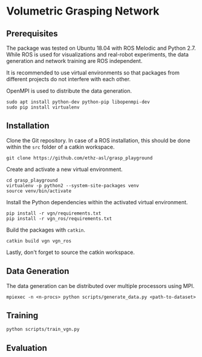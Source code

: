 # Volumetric Grasping Network

## Prerequisites

The package was tested on Ubuntu 18.04 with ROS Melodic and Python 2.7.
While ROS is used for visualizations and real-robot experiments, the data generation and network training are ROS independent.

It is recommended to use virtual environments so that packages from different projects do not interfere with each other.

OpenMPI is used to distribute the data generation.

```
sudo apt install python-dev python-pip libopenmpi-dev
sudo pip install virtualenv
```

## Installation

Clone the Git repository.
In case of a ROS installation, this should be done within the `src` folder of a catkin workspace.

```
git clone https://github.com/ethz-asl/grasp_playground
```

Create and activate a new virtual environment.

```
cd grasp_playground
virtualenv -p python2 --system-site-packages venv
source venv/bin/activate
```

Install the Python dependencies within the activated virtual environment.

```
pip install -r vgn/requirements.txt
pip install -r vgn_ros/requirements.txt
```

Build the packages with `catkin`.

```
catkin build vgn vgn_ros
```

Lastly, don't forget to source the catkin workspace.

## Data Generation

The data generation can be distributed over multiple processors using MPI.

```
mpiexec -n <n-procs> python scripts/generate_data.py <path-to-dataset>
```

## Training

```
python scripts/train_vgn.py
```

## Evaluation
